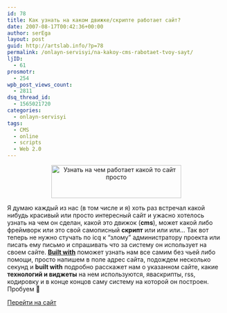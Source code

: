 ```yaml
---
id: 78
title: Как узнать на каком движке/скрипте работает сайт?
date: 2007-08-17T00:42:36+00:00
author: serEga
layout: post
guid: http://artslab.info/?p=78
permalink: /onlayn-servisyi/na-kakoy-cms-rabotaet-tvoy-sayt/
ljID:
  - 61
prosmotr:
  - 254
wpb_post_views_count:
  - 2811
dsq_thread_id:
  - 1565021720
categories:
  - onlayn-servisyi
tags:
  - CMS
  - online
  - scripts
  - Web 2.0
---
```

<center>
  <a href="{{site.img_cdn}}/buildwithcw9.gif"><img src="{{site.img_cdn}}/buildwithcw9-300x76.gif" alt="Узнать на чем работает какой то сайт просто" title="buildwithcw9" width="300" height="76" class="alignnone size-medium wp-image-2052" /></a>
</center>

Я думаю каждый из нас (в том числе и я) хоть раз встречал какой нибудь красивый или просто интересный сайт и ужасно хотелось узнать на чем он сделан, какой это движок (**cms**), может какой либо фреймворк или это свой самописный **скрипт** или или или&#8230; Так вот теперь не нужно стучать по icq к &#8220;злому&#8221; администратору проекта или писать ему письмо и спрашивать что за систему он использует на своем сайте. **<a href="http://builtwith.com/" title="build with" target="_blank">Built with</a>** поможет узнать нам все самим без чьей либо помощи, просто напишем в поле адрес сайта, подождем несколько секунд и **built with** подробно расскажет нам о указанном сайте, какие **технологий и виджеты** на нем используются, яваскрипты, rss, кодировку и в конце концов саму систему на которой он построен. Пробуем 🙂

<a href="http://builtwith.com/" title="go to built with" target="_blank">Перейти на сайт</a>